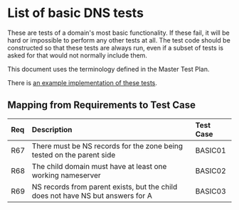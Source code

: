 # List of basic DNS tests

These are tests of a domain's most basic functionality. If these fail, it will be hard or impossible to perform any other tests at all. The test code should be constructed so that these tests are always run, even if a subset of tests is asked for that would not normally include them.

This document uses the terminology defined in the Master Test Plan.

There is [an example implementation of these tests](https://github.com/dotse/new-dnscheck/blob/master/Giraffa/lib/Giraffa/Test/Basic.pm).

## Mapping from Requirements to Test Case

|Req| Description                                                          | Test Case |
|:--|:---------------------------------------------------------------------|:----------|
|R67|There must be NS records for the zone being tested on the parent side |BASIC01    |
|R68|The child domain must have at least one working nameserver            |BASIC02    |
|R69|NS records from parent exists, but the child does not have NS but answers for A|BASIC03|
